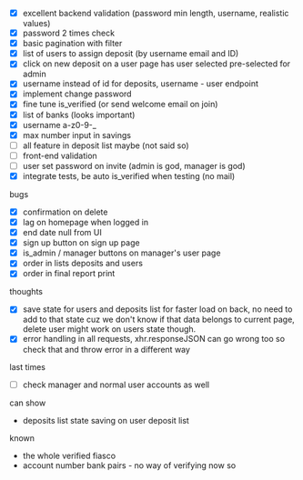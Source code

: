 - [x] excellent backend validation (password min length, username, realistic values)
- [x] password 2 times check
- [x] basic pagination with filter
- [x] list of users to assign deposit (by username email and ID)
- [x] click on new deposit on a user page has user selected pre-selected for admin
- [x] username instead of id for deposits, username - user endpoint
- [x] implement change password
- [x] fine tune is_verified (or send welcome email on join)
- [x] list of banks (looks important)
- [x] username a-z0-9-_
- [x] max number input in savings
- [ ] all feature in deposit list maybe (not said so)
- [ ] front-end validation
- [ ] user set password on invite (admin is god, manager is god)
- [x] integrate tests, be auto is_verified when testing (no mail)

bugs

- [x] confirmation on delete
- [x] lag on homepage when logged in
- [x] end date null from UI
- [x] sign up button on sign up page
- [x] is_admin / manager buttons on manager's user page
- [x] order in lists deposits and users
- [x] order in final report print

thoughts

- [x] save state for users and deposits list for faster load on back, no need to add to that state cuz we don't know if that data belongs to current page, delete user might work on users state though.
- [x] error handling in all requests, xhr.responseJSON can go wrong too so check that and throw error in a different way

last times

- [ ] check manager and normal user accounts as well


can show

- deposits list state saving on user deposit list


known

- the whole verified fiasco
- account number bank pairs - no way of verifying now so
